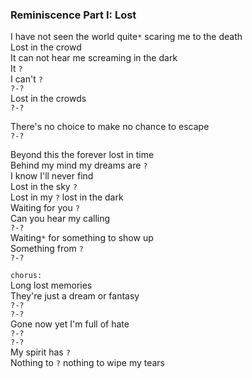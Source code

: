 ### Reminiscence Part I: Lost
I have not seen the world quite`*` scaring me to the death  
Lost in the crowd  
It can not hear me screaming in the dark  
It `?`  
I can't `?`  
`?-?`  
Lost in the crowds  
`?-?`

There's no choice to make no chance to escape  
`?-?`

Beyond this the forever lost in time  
Behind my mind my dreams are `?`  
I know I'll never find  
Lost in the sky `?`  
Lost in my `?` lost in the dark  
Waiting for you `?`  
Can you hear my calling  
`?-?`  
Waiting`*` for something to show up  
Something from `?`  
`?-?`

`chorus:`  
Long lost memories  
They're just a dream or fantasy  
`?-?`  
`?-?`  
Gone now yet I'm full of hate  
`?-?`  
`?-?`  
My spirit has `?`  
Nothing to `?` nothing to wipe my tears
